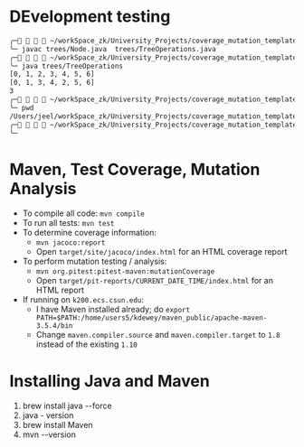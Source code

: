 # DEvelopment testing
```sh
╭─    ~/workSpace_zk/University_Projects/coverage_mutation_template/src/main/java    main !3 ──────────────────────────────────────────────────────── ✔  12:12:23 PM  ─╮
╰─ javac trees/Node.java  trees/TreeOperations.java                                                                                                                               ─╯
╭─    ~/workSpace_zk/University_Projects/coverage_mutation_template/src/main/java    main !4 ──────────────────────────────────────────────────────── ✔  12:15:40 PM  ─╮
╰─ java trees/TreeOperations                                                                                                                                                      ─╯
[0, 1, 2, 3, 4, 5, 6]
[0, 1, 3, 4, 2, 5, 6]
3
╭─    ~/workSpace_zk/University_Projects/coverage_mutation_template/src/main/java    main !4 ──────────────────────────────────────────────────────── ✔  12:15:41 PM  ─╮
╰─ pwd                                                                                                                                                                            ─╯
/Users/jeel/workSpace_zk/University_Projects/coverage_mutation_template/src/main/java
╭─    ~/workSpace_zk/University_Projects/coverage_mutation_template/src/main/java    main !4 ──────────────────────────────────────────────────────── ✔  12:16:04 PM  ─╮
╰─   
```

# Maven, Test Coverage, Mutation Analysis #

- To compile all code: `mvn compile`
- To run all tests: `mvn test`
- To determine coverage information:
    - `mvn jacoco:report`
    - Open `target/site/jacoco/index.html` for an HTML coverage report
- To perform mutation testing / analysis:
    - `mvn org.pitest:pitest-maven:mutationCoverage`
    - Open `target/pit-reports/CURRENT_DATE_TIME/index.html` for an HTML report
- If running on `k200.ecs.csun.edu`:
    - I have Maven installed already; do `export PATH=$PATH:/home/users5/kdewey/maven_public/apache-maven-3.5.4/bin`
    - Change `maven.compiler.source` and `maven.compiler.target` to `1.8` instead of the existing `1.10`

# Installing Java and Maven

1. brew install java --force
2. java - version
3. brew install Maven
4. mvn --version
